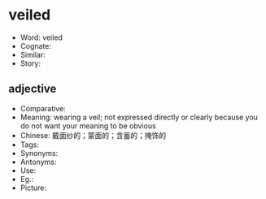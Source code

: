 # veiled

- Word: veiled
- Cognate: 
- Similar: 
- Story: 

## adjective

- Comparative: 
- Meaning: wearing a veil; not expressed directly or clearly because you do not want your meaning to be obvious
- Chinese: 戴面纱的；蒙面的；含蓄的；掩饰的
- Tags: 
- Synonyms: 
- Antonyms: 
- Use: 
- Eg.: 
- Picture: 

